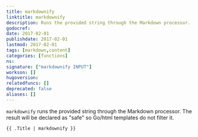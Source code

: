 ```yaml
---
title: markdownify
linktitle: markdownify
description: Runs the provided string through the Markdown processor.
godocref:
date: 2017-02-01
publishdate: 2017-02-01
lastmod: 2017-02-01
tags: [markdown,content]
categories: [functions]
ns:
signature: ["markdownify INPUT"]
workson: []
hugoversion:
relatedfuncs: []
deprecated: false
aliases: []
---
```


`markdownify` runs the provided string through the Markdown processor. The result will be declared as "safe" so Go/html templates do not filter it.

```
{{ .Title | markdownify }}
```
